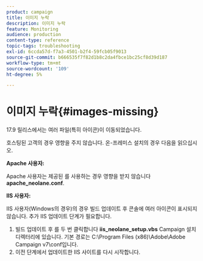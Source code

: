 ```yaml
---
product: campaign
title: 이미지 누락
description: 이미지 누락
feature: Monitoring
audience: production
content-type: reference
topic-tags: troubleshooting
exl-id: 6ccda57d-f7a3-4501-b2f4-59fcb05f9013
source-git-commit: b666535f7f82d1b8c2da4fbce1bc25cf8d39d187
workflow-type: tm+mt
source-wordcount: '109'
ht-degree: 5%

---
```


# 이미지 누락{#images-missing}



17.9 릴리스에서는 여러 파일(특히 아이콘)이 이동되었습니다.

호스팅된 고객의 경우 영향을 주지 않습니다. 온-프레미스 설치의 경우 다음을 읽으십시오.

**Apache 사용자:**

Apache 사용자는 제공된 를 사용하는 경우 영향을 받지 않습니다 **apache_neolane.conf**.

**IIS 사용자:**

IIS 사용자(Windows의 경우)의 경우 빌드 업데이트 후 콘솔에 여러 아이콘이 표시되지 않습니다. 추가 IIS 업데이트 단계가 필요합니다.

1. 빌드 업데이트 후 를 두 번 클릭합니다 **iis_neolane_setup.vbs** Campaign 설치 디렉터리에 있습니다. 기본 경로는 C:\Program Files (x86)\Adobe\Adobe Campaign v7\conf입니다.
1. 이전 단계에서 업데이트한 IIS 사이트를 다시 시작합니다.
